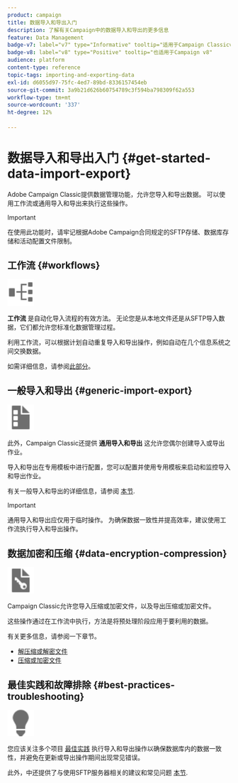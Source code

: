 ```yaml
---
product: campaign
title: 数据导入和导出入门
description: 了解有关Campaign中的数据导入和导出的更多信息
feature: Data Management
badge-v7: label="v7" type="Informative" tooltip="适用于Campaign Classicv7"
badge-v8: label="v8" type="Positive" tooltip="也适用于Campaign v8"
audience: platform
content-type: reference
topic-tags: importing-and-exporting-data
exl-id: d6055d97-75fc-4ed7-89bd-8336157454eb
source-git-commit: 3a9b21d626b60754789c3f594ba798309f62a553
workflow-type: tm+mt
source-wordcount: '337'
ht-degree: 12%

---
```


# 数据导入和导出入门 {#get-started-data-import-export}



Adobe Campaign Classic提供数据管理功能，允许您导入和导出数据。 可以使用工作流或通用导入和导出来执行这些操作。

>[!IMPORTANT]
>
>在使用此功能时，请牢记根据Adobe Campaign合同规定的SFTP存储、数据库存储和活动配置文件限制。

## 工作流 {#workflows}

<img src="assets/do-not-localize/icon_workflows.svg" width="60px">

**工作流** 是自动化导入流程的有效方法。 无论您是从本地文件还是从SFTP导入数据，它们都允许您标准化数据管理过程。

利用工作流，可以根据计划自动重复导入和导出操作，例如自动在几个信息系统之间交换数据。

如需详细信息，请参阅[此部分](../../platform/using/import-export-workflows.md)。

## 一般导入和导出 {#generic-import-export}

<img src="assets/do-not-localize/icon_templates.svg" width="60px">

此外，Campaign Classic还提供 **通用导入和导出** 这允许您偶尔创建导入或导出作业。

导入和导出在专用模板中进行配置，您可以配置并使用专用模板来启动和监控导入和导出作业。

有关一般导入和导出的详细信息，请参阅 [本节](../../platform/using/about-generic-imports-exports.md).

>[!IMPORTANT]
>通用导入和导出应仅用于临时操作。 为确保数据一致性并提高效率，建议使用工作流执行导入和导出操作。

## 数据加密和压缩 {#data-encryption-compression}

<img src="assets/do-not-localize/icon_encrypt.svg" width="60px">

Campaign Classic允许您导入压缩或加密文件，以及导出压缩或加密文件。

这些操作通过在工作流中执行，方法是将预处理阶段应用于要利用的数据。

有关更多信息，请参阅一下章节。

* [解压缩或解密文件](../../platform/using/unzip-decrypt.md)
* [压缩或加密文件](../../platform/using/zip-encrypt.md)

## 最佳实践和故障排除 {#best-practices-troubleshooting}

<img src="assets/do-not-localize/icon_bestpractices.svg" width="60px">

您应该关注多个项目 [最佳实践](../../platform/using/import-export-best-practices.md) 执行导入和导出操作以确保数据库内的数据一致性，并避免在更新或导出操作期间出现常见错误。

此外，中还提供了与使用SFTP服务器相关的建议和常见问题 [本节](../../platform/using/sftp-server-usage.md).
